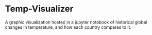# Temp-Visualizer
A graphic visualization hosted in a jupyter notebook of historical global changes in temperature, and how each country compares to it.
